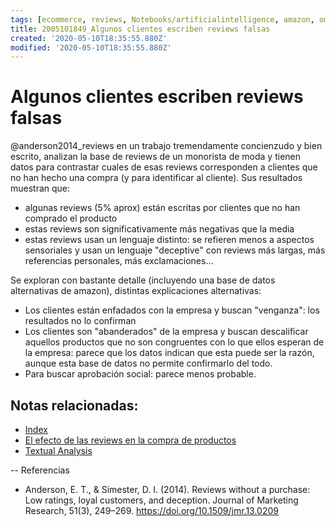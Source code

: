 ```yaml
---
tags: [ecommerce, reviews, Notebooks/artificialintelligence, amazon, omnichannel]
title: 2005101849_Algunos clientes escriben reviews falsas
created: '2020-05-10T18:35:55.880Z'
modified: '2020-05-10T18:35:55.880Z'
---
```


# Algunos clientes escriben reviews falsas

@anderson2014_reviews en un trabajo tremendamente concienzudo y bien escrito, analizan la base de reviews de un monorista de moda y tienen datos para contrastar cuales de esas reviews corresponden a clientes que no han hecho una compra (y para identificar al cliente). Sus resultados muestran que:

- algunas reviews (5% aprox) están escritas por clientes que no han comprado el producto
- estas reviews son significativamente más negativas que la media
- estas reviews usan un lenguaje distinto: se refieren menos a aspectos sensoriales y usan un lenguaje "deceptive" con reviews más largas, más referencias personales, más exclamaciones...

Se exploran con bastante detalle (incluyendo una base de datos alternativas de amazon), distintas explicaciones alternativas:

- Los clientes están enfadados con la empresa y buscan "venganza": los resultados no lo confirman
- Los clientes son "abanderados" de la empresa y buscan descalificar aquellos productos que no son congruentes con lo que ellos esperan de la empresa: parece que los datos indican que esta puede ser la razón, aunque esta base de datos no permite confirmarlo del todo.
- Para buscar aprobación social: parece menos probable.


## Notas relacionadas:

- [Index](_2003101705_index.md)
- [El efecto de las reviews en la compra de productos](2005031821_efectodelasreviews_compra_productos.md)
- [Textual Analysis](2003250920_textual_analysis.md)



--
Referencias

- Anderson, E. T., & Simester, D. I. (2014). Reviews without a purchase: Low ratings, loyal customers, and deception. Journal of Marketing Research, 51(3), 249–269. https://doi.org/10.1509/jmr.13.0209
